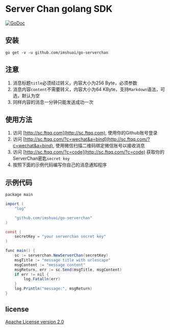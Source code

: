 # Server Chan golang SDK

[![GoDoc](https://godoc.org/github.com/imshuai/serverchan?status.svg)](https://godoc.org/github.com/imshuai/serverchan)
## 安装

`go get -v -u github.com/imshuai/go-serverchan`

## 注意

1.  消息标题`title`必须经过转义，内容大小为256 Byte，必须参数
2.  消息内容`content`不需要转义，内容大小为64 KByte，支持`Markdown`语法，可选，默认为空
3.  同样内容的消息一分钟只能发送成功一次

## 使用方法
1. 访问 [http://sc.ftqq.com](http://sc.ftqq.com), 使用你的Github账号登录
2. 访问 [http://sc.ftqq.com/?c=wechat&a=bind](http://sc.ftqq.com/?c=wechat&a=bind), 使用微信扫描二维码绑定微信账号以接收消息
3. 访问 [http://sc.ftqq.com/?c=code](http://sc.ftqq.com/?c=code) 获取你的ServerChan密匙`secret key`
4. 按照下面的示例代码编写你自己的消息通知程序

## 示例代码
```c#
package main

import (
	"log"

	"github.com/imshuai/go-serverchan"
)

const (
	secretKey = "your serverchan secret key"
)

func main() {
	sc := serverchan.NewServerChan(secretKey)
	msgTitle := "message title with urlescape"
	msgContent := "message content"
	msgReturn, err := sc.Send(msgTitle, msgContent)
	if err != nil {
		log.Fatalln(err)
	}
	log.Println("message:", msgReturn)
}
```
## license

[Apache License version 2.0](http://www.apache.org/licenses/)
